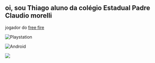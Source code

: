 ## oi, sou Thiago aluno da colégio Estadual Padre Claudio morelli

jogador do [free fire](https://reward.ff.garena.com/en)


![Playstation](https://img.shields.io/badge/Playstation-003791?style=for-the-badge&logo=playstation&logoColor=white)

![Android](https://img.shields.io/badge/Android-3DDC84?style=for-the-badge&logo=android&logoColor=white)

![](https://media.tenor.com/xu0vB1rqswwAAAAi/free-fire.gif)
